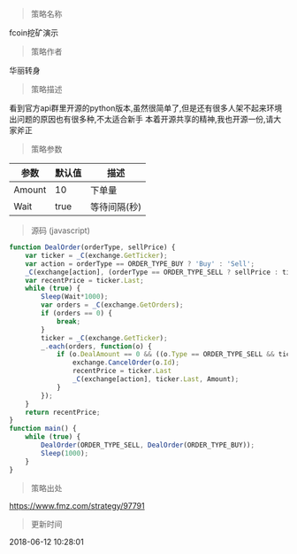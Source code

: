 
> 策略名称

fcoin挖矿演示

> 策略作者

华丽转身

> 策略描述

看到官方api群里开源的python版本,虽然很简单了,但是还有很多人架不起来环境
出问题的原因也有很多种,不太适合新手
本着开源共享的精神,我也开源一份,请大家斧正

> 策略参数



|参数|默认值|描述|
|----|----|----|
|Amount|10|下单量|
|Wait|true|等待间隔(秒)|


> 源码 (javascript)

``` javascript
function DealOrder(orderType, sellPrice) {
    var ticker = _C(exchange.GetTicker);
    var action = orderType == ORDER_TYPE_BUY ? 'Buy' : 'Sell';
    _C(exchange[action], (orderType == ORDER_TYPE_SELL ? sellPrice : ticker.Last), Amount);
    var recentPrice = ticker.Last;
    while (true) {
        Sleep(Wait*1000);
        var orders = _C(exchange.GetOrders);
        if (orders == 0) {
            break;
        }
        ticker = _C(exchange.GetTicker);
        _.each(orders, function(o) {
            if (o.DealAmount == 0 && ((o.Type == ORDER_TYPE_SELL && ticker.Last >= sellPrice && ticker.Last != recentPrice) || (ticker.Last != recentPrice && o.Type == ORDER_TYPE_BUY))) {
                exchange.CancelOrder(o.Id);
                recentPrice = ticker.Last
                _C(exchange[action], ticker.Last, Amount);
            }
        });
    }
    return recentPrice;
}
function main() {
    while (true) {
        DealOrder(ORDER_TYPE_SELL, DealOrder(ORDER_TYPE_BUY));
        Sleep(1000);
    }
}

```

> 策略出处

https://www.fmz.com/strategy/97791

> 更新时间

2018-06-12 10:28:01
